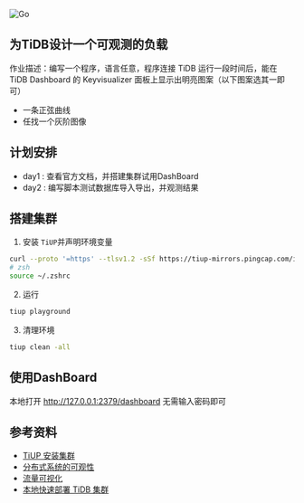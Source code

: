 

![Go](https://img.shields.io/badge/Go-1.13.4%2B-blue)

 ##  为TiDB设计一个可观测的负载
 作业描述：编写一个程序，语言任意，程序连接 TiDB 运行一段时间后，能在 TiDB Dashboard 的 Keyvisualizer  面板上显示出明亮图案（以下图案选其一即可）
 - 一条正弦曲线
 - 任找一个灰阶图像
 
 ## 计划安排
 - day1 : 查看官方文档，并搭建集群试用DashBoard
 - day2 : 编写脚本测试数据库导入导出，并观测结果


## 搭建集群

1. 安装 `TiUP`并声明环境变量

```bash
curl --proto '=https' --tlsv1.2 -sSf https://tiup-mirrors.pingcap.com/install.sh | sh
# zsh
source ~/.zshrc
```

2. 运行 

```bash
tiup playground
```

3. 清理环境

```bash
tiup clean -all
```

## 使用DashBoard

本地打开 http://127.0.0.1:2379/dashboard 无需输入密码即可

 
 ## 参考资料
 - [TiUP 安装集群](https://pingcap.com/docs-cn/stable/quick-start-with-tidb/#%E7%AC%AC%E4%B8%80%E7%A7%8D%E4%BD%BF%E7%94%A8-tiup-playground-%E5%BF%AB%E9%80%9F%E9%83%A8%E7%BD%B2%E6%9C%AC%E5%9C%B0%E6%B5%8B%E8%AF%95%E7%8E%AF%E5%A2%83)
 - [分布式系统的可观性](https://mp.weixin.qq.com/s/X3dodzwRhF4QX7fiL9yUTg)
 - [流量可视化](https://pingcap.com/docs-cn/stable/dashboard/dashboard-key-visualizer/)
 - [本地快速部署 TiDB 集群](https://pingcap.com/docs-cn/stable/tiup/tiup-playground/#playground-%E7%BB%84%E4%BB%B6%E4%BB%8B%E7%BB%8D)